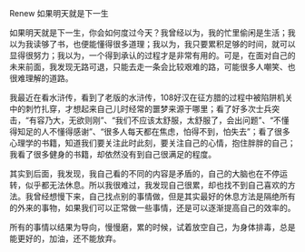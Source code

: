 Renew 如果明天就是下一生

如果明天就是下一生，你会如何度过今天？我曾经以为，我的忙里偷闲是生活；我以为我读够了书，也便能懂得很多道理；我以为，我只要累积足够的时间，就可以显得很努力；我以为，一个得到承认的过程才是非常有用的。可是，在面对自己的未来前面，我发现无路可退，只能去走一条会比较艰难的路，可能很多人嘲笑、也很难理解的道路。

我最近在看水浒传，看到了老版的水浒传，108好汉在征方腊的过程中被陷阱机关中的刺竹扎穿，才想起来自己儿时经常的噩梦来源于哪里；看了好多次士兵突击，“有容乃大，无欲则刚”、“我们不应该太舒服，太舒服了，会出问题”、“不懂得知足的人不懂得感谢”、“很多人每天都在焦虑，怕得不到，怕失去”；看了很多心理学的书籍，知道我们要关注此时此刻，要关注自己的心情，抱住胖胖的自己；我看了很多健身的书籍，却依然没有到自己很满足的程度。

其实到后面，我发现，我自己看的不同的内容是矛盾的，自己的大脑也在不停运转，似乎都无法休息。所以我很难过，我发现自己很累，却也找不到自己喜欢的方法。我曾经想慢下来，自己找点别的事情做，但是其实最好的休息方法是隔绝所有的外来的事物，如果我们可以正常做一些事情，还是可以逐渐提高自己的效率的。

所有的事情以结果为导向，慢慢磨，累的时候，试着放空自己，为身体排毒，总是能更好的，加油，还不能放弃。



